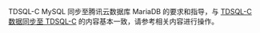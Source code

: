 TDSQL-C MySQL 同步至腾讯云数据库 MariaDB 的要求和指导，与 [TDSQL-C 数据同步至 TDSQL-C](https://cloud.tencent.com/document/product/571/59962) 的内容基本一致，请参考相关内容进行操作。

